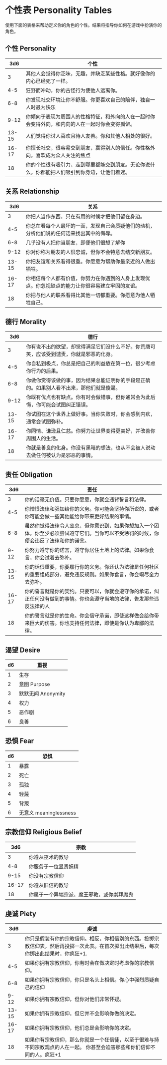 # 个性表 Personality Tables

使用下面的表格来帮助定义你的角色的个性。结果将指导你如何在游戏中扮演你的角色。

## 个性 Personality

<table>
<thead>
<tr class="header">
<th>3d6</th>
<th>个性</th>
</tr>
</thead>
<tbody>
<tr class="odd">
<td>3</td>
<td>其他人会觉得你乏味，无趣，并缺乏某些性格。就好像你的内心已经死了一样。</td>
</tr>
<tr class="even">
<td>4-5</td>
<td>狂野而冲动，你的古怪行为使他人远离你。</td>
</tr>
<tr class="odd">
<td>6-8</td>
<td>你发现社交环境让你不舒服。你更喜欢自己的陪伴，独自一人时最为快乐</td>
</tr>
<tr class="even">
<td>9-12</td>
<td>你倾向于表现为周围人的性格特征，和外向的人在一起时你会变得外向，和内向的人在一起时你会变得孤僻。</td>
</tr>
<tr class="odd">
<td>13-15</td>
<td>人们觉得你讨人喜欢且待人友善。你和其他人相处的很好。</td>
</tr>
<tr class="even">
<td>16-17</td>
<td>你擅长社交，很容易交到朋友，赢得别人的信任。你性格外向，喜欢成为众人关注的焦点</td>
</tr>
<tr class="odd">
<td>18</td>
<td>你的个性很有吸引力，走到哪里都能交到朋友。无论你说什么，你都能把人们吸引到你身边，让他们着迷。</td>
</tr>
</tbody>
</table>

## 关系 Relationship

<table>
<thead>
<tr class="header">
<th>3d6</th>
<th>关系</th>
</tr>
</thead>
<tbody>
<tr class="odd">
<td>3</td>
<td>你把人当作东西，只在有用的时候才把他们留在身边。</td>
</tr>
<tr class="even">
<td>4-5</td>
<td>你总在看每个人最坏的一面，发现自己会质疑他们的动机，分析他们说的任何话来找出其中的侮辱。</td>
</tr>
<tr class="odd">
<td>6-8</td>
<td>几乎没有人把你当朋友，即便他们很想了解你</td>
</tr>
<tr class="even">
<td>9-12</td>
<td>你对你称为朋友的人很忠诚，但你不会特意去结交新朋友。</td>
</tr>
<tr class="odd">
<td>13-15</td>
<td>你把友谊和关系看得很重。你愿意为帮助你最亲近的人做出牺牲。</td>
</tr>
<tr class="even">
<td>16-17</td>
<td>你相信每个人都有价值，你努力在你遇到的人身上发现优点。你忽视缺点的能力让你很容易建立牢固的友谊。</td>
</tr>
<tr class="odd">
<td>18</td>
<td>你把与他人的联系看得比其他一切都重要。你愿意为他人牺牲自己。</td>
</tr>
</tbody>
</table>

## 德行 Morality

<table>
<thead>
<tr class="header">
<th>3d6</th>
<th>德行</th>
</tr>
</thead>
<tbody>
<tr class="odd">
<td>3</td>
<td>你有说不出的欲望，却觉得满足它们没什么不好。你荒唐可笑，应该受到谴责，你就是邪恶的化身。</td>
</tr>
<tr class="even">
<td>4-5</td>
<td>你自私到极点，你总是把自己的利益放在第一位，很少考虑你行为的后果。</td>
</tr>
<tr class="odd">
<td>6-8</td>
<td>你做你觉得该做的事，因为结果总能证明你的手段是正确的。如果别人看不出来，那他们就是傻逼。</td>
</tr>
<tr class="even">
<td>9-12</td>
<td>你既有优点也有缺点。你有时会做错事，但你通常会为此后悔，你可能会试图纠正错误。</td>
</tr>
<tr class="odd">
<td>13-15</td>
<td>你试图在这个世界上做好事。当你失败时，你会感到内疚，通常会试图弥补。</td>
</tr>
<tr class="even">
<td>16-17</td>
<td>你同情、谦逊且仁慈。你努力让世界变得更美好，并改善你周围人的生活。</td>
</tr>
<tr class="odd">
<td>18</td>
<td>你就是善良的化身。你没有黑暗的想法，也从不会被人说动去做任何被认为是邪恶的事情。</td>
</tr>
</tbody>
</table>

## 责任 Obligation

<table>
<thead>
<tr class="header">
<th>3d6</th>
<th>责任</th>
</tr>
</thead>
<tbody>
<tr class="odd">
<td>3</td>
<td>你的话毫无价值。只要你愿意，你就会违背誓言和法律。</td>
</tr>
<tr class="even">
<td>4-5</td>
<td>你憎恨法律和强加给你的义务。你可能会坚持你所说的，或者你可能会做一些其他能给你带来更好结果的事情。</td>
</tr>
<tr class="odd">
<td>6-8</td>
<td>虽然你觉得法律令人窒息，但你意识到，如果你想加入一个团体，你至少必须尝试遵守它们。当你可以不受惩罚的时候，你便会违反了法律和你的诺言。</td>
</tr>
<tr class="even">
<td>9-12</td>
<td>你努力遵守你的诺言，遵守你居住土地上的法律。如果你食言，你会试着去弥补。</td>
</tr>
<tr class="odd">
<td>13-15</td>
<td>你的话很重要，你要履行你的义务。你还认为法律是任何社区的重要组成部分，避免违反规则。如果你食言，你会竭尽全力去弥补。</td>
</tr>
<tr class="even">
<td>16-17</td>
<td>你的誓言就是你的契约。只要可以，你就会遵守你的承诺，纠正任何没有做到的事情。你也会遵守当地的法律，告发那些违反法律的人</td>
</tr>
<tr class="odd">
<td>18</td>
<td>你的誓言就是你的生命。你会信守承诺，即使这样做会给你带来巨大的伤害。你也支持任何法律，即使是你认为卑鄙的法律。</td>
</tr>
</tbody>
</table>

## 渴望 Desire

<table>
<thead>
<tr class="header">
<th>d6</th>
<th>重视</th>
</tr>
</thead>
<tbody>
<tr class="odd">
<td>1</td>
<td>生存</td>
</tr>
<tr class="even">
<td>2</td>
<td>意图 Purpose</td>
</tr>
<tr class="odd">
<td>3</td>
<td>默默无闻 Anonymity</td>
</tr>
<tr class="even">
<td>4</td>
<td>权力</td>
</tr>
<tr class="odd">
<td>5</td>
<td>恶作剧</td>
</tr>
<tr class="even">
<td>6</td>
<td>良善</td>
</tr>
</tbody>
</table>

## 恐惧 Fear

<table>
<thead>
<tr class="header">
<th>d6</th>
<th>恐惧</th>
</tr>
</thead>
<tbody>
<tr class="odd">
<td>1</td>
<td>暴露</td>
</tr>
<tr class="even">
<td>2</td>
<td>死亡</td>
</tr>
<tr class="odd">
<td>3</td>
<td>孤独</td>
</tr>
<tr class="even">
<td>4</td>
<td>轻蔑</td>
</tr>
<tr class="odd">
<td>5</td>
<td>背叛</td>
</tr>
<tr class="even">
<td>6</td>
<td>无意义 meaninglessness</td>
</tr>
</tbody>
</table>

## 宗教信仰 Religious Belief

<table>
<thead>
<tr class="header">
<th>3d6</th>
<th>宗教</th>
</tr>
</thead>
<tbody>
<tr class="odd">
<td>3</td>
<td>你遵从巫术的教导</td>
</tr>
<tr class="even">
<td>4-8</td>
<td>你服务于一位显贵妖精</td>
</tr>
<tr class="odd">
<td>9-15</td>
<td>你没有宗教信仰</td>
</tr>
<tr class="even">
<td>16-17</td>
<td>你遵从旧信的教导</td>
</tr>
<tr class="odd">
<td>18</td>
<td>你属于一个异端宗派，魔王邪教，或你崇拜魔鬼</td>
</tr>
</tbody>
</table>

## 虔诚 Piety

<table>
<thead>
<tr class="header">
<th>3d6</th>
<th>虔诚</th>
</tr>
</thead>
<tbody>
<tr class="odd">
<td>3</td>
<td>你只是假装有你的宗教信仰。相反，你相信别的东西。投掷宗教信仰表，然后再投掷一次此表。在首次掷出此结果后，每次你掷出此结果时，你疯狂+1.</td>
</tr>
<tr class="even">
<td>4-5</td>
<td>如果你拥有宗教信仰，你有时会在做决定时考虑你的宗教信仰。</td>
</tr>
<tr class="odd">
<td>6-8</td>
<td>如果你拥有宗教信仰，你只是名头上相信。你心中强烈质疑自己的信仰</td>
</tr>
<tr class="even">
<td>9-12</td>
<td>如果你拥有宗教信仰，但你对他们非常怀疑。</td>
</tr>
<tr class="odd">
<td>13-15</td>
<td>如果你拥有宗教信仰，但它并不会影响你做的决定。</td>
</tr>
<tr class="even">
<td>16-17</td>
<td>如果你拥有宗教信仰，他们总是会影响你的决定。</td>
</tr>
<tr class="odd">
<td>18</td>
<td>如果你有宗教信仰，那么你就是一个狂信徒，以至于很难与持不同宗教观点的人在一起。
你甚至会迫害那些和你们信仰不同的人。疯狂+1</td>
</tr>
</tbody>
</table>
